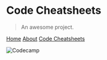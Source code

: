 # Code Cheatsheets

> An awesome project.

[Home](/)
[About](/about.md)
[Code Cheatsheets](codes/)

![Codecamp](img/pikaface.png)

